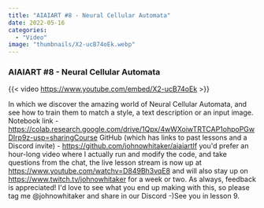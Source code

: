 ```yaml
---
title: "AIAIART #8 - Neural Cellular Automata"
date: 2022-05-16
categories: 
  - "Video"
image: "thumbnails/X2-ucB74oEk.webp"
---
```


### AIAIART #8 - Neural Cellular Automata

{{< video https://www.youtube.com/embed/X2-ucB74oEk >}}

In which we discover the amazing world of Neural Cellular Automata, and see how to train them to match a style, a text description or an input image. Notebook link - https://colab.research.google.com/drive/1Qpx/4wWXoiwTRTCAP1ohpoPGwDIrp9z-usp=sharingCourse GitHub (which has links to past lessons and a Discord invite) - https://github.com/johnowhitaker/aiaiartIf you'd prefer an hour-long video where I actually run and modify the code, and take questions from the chat, the live lesson stream is now up at https://www.youtube.com/watchv=D849Bh3vqE8 and will also stay up on https://www.twitch.tv/johnowhitaker for a week or two. As always, feedback is appreciated! I'd love to see what you end up making with this, so please tag me @johnowhitaker and share in our Discord  -)See you in lesson 9.
